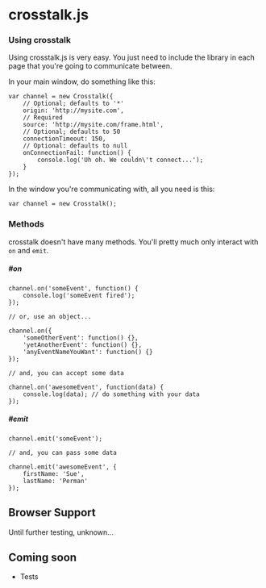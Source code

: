 # crosstalk.js

### Using crosstalk

Using crosstalk.js is very easy. You just need to include the library in each page that you're going to communicate between.

In your main window, do something like this:

```
var channel = new Crosstalk({
    // Optional; defaults to '*'
    origin: 'http://mysite.com',
    // Required
    source: 'http://mysite.com/frame.html',
    // Optional; defaults to 50
    connectionTimeout: 150,
    // Optional: defaults to null
    onConnectionFail: function() {
        console.log('Uh oh. We couldn\'t connect...');
    }
});
```

In the window you're communicating with, all you need is this:

```
var channel = new Crosstalk();
```

### Methods

crosstalk doesn't have many methods. You'll pretty much only interact with `on` and `emit`.

##### #on
```
channel.on('someEvent', function() {
    console.log('someEvent fired');
});

// or, use an object...

channel.on({
    'someOtherEvent': function() {},
    'yetAnotherEvent': function() {},
    'anyEventNameYouWant': function() {}
});

// and, you can accept some data

channel.on('awesomeEvent', function(data) {
    console.log(data); // do something with your data
});
```

##### #emit
```
channel.emit('someEvent');

// and, you can pass some data

channel.emit('awesomeEvent', {
    firstName: 'Sue',
    lastName: 'Perman'
});
```

## Browser Support

Until further testing, unknown...

## Coming soon

- Tests